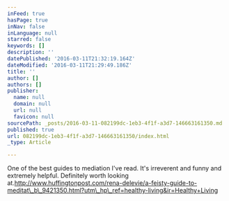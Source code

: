 ```yaml
---
inFeed: true
hasPage: true
inNav: false
inLanguage: null
starred: false
keywords: []
description: ''
datePublished: '2016-03-11T21:32:19.164Z'
dateModified: '2016-03-11T21:29:49.186Z'
title: ''
author: []
authors: []
publisher:
  name: null
  domain: null
  url: null
  favicon: null
sourcePath: _posts/2016-03-11-082199dc-1eb3-4f1f-a3d7-146663161350.md
published: true
url: 082199dc-1eb3-4f1f-a3d7-146663161350/index.html
_type: Article

---
```

One of the best guides to mediation I've read. It's irreverent and funny and extremely helpful. Definitely worth looking at.http://www.huffingtonpost.com/rena-delevie/a-feisty-guide-to-meditat\_b\_9421350.html?utm\_hp\_ref=healthy-living&ir=Healthy+Living